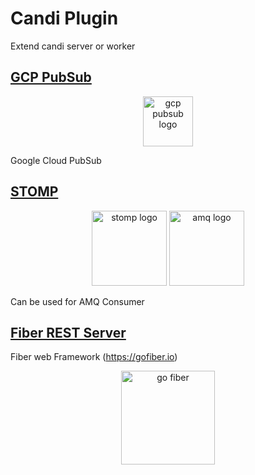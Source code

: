 # Candi Plugin

Extend candi server or worker

## [GCP PubSub](https://github.com/agungdwiprasetyo/candi-plugin/tree/master/gcppubsub)

<p align="center">
<img src="https://storage.googleapis.com/agungdp/static/logo/google-cloud-pub-sub.svg" width="80" alt="gcp pubsub logo" />
</p>

Google Cloud PubSub

## [STOMP](https://github.com/agungdwiprasetyo/candi-plugin/tree/master/stomp_worker)

<p align="center">
<img src="https://storage.googleapis.com/agungdp/static/logo/stomp.png" width="120" alt="stomp logo" />
<img src="https://storage.googleapis.com/agungdp/static/logo/amq.png" width="120" alt="amq logo" />
</p>

Can be used for AMQ Consumer

## [Fiber REST Server](https://github.com/agungdwiprasetyo/candi-plugin/tree/master/fiber_rest)

Fiber web Framework (https://gofiber.io)

<p align="center">
<img src="https://raw.githubusercontent.com/gofiber/docs/master/static/fiber_v2_logo.svg" width="150" alt="go fiber" />
</p>
